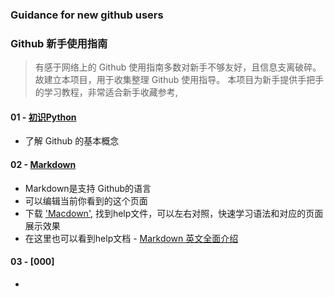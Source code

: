 ### Guidance for new github users
### Github 新手使用指南
> 有感于网络上的 Github 使用指南多数对新手不够友好，且信息支离破碎。故建立本项目，用于收集整理 Github 使用指导。
> 本项目为新手提供手把手的学习教程，非常适合新手收藏参考,

#### 01 - [初识Python](https://github.com/yoyoleo/guide_for_new_github_users/tree/yoyoleo-patch-1)
- 了解 Github 的基本概念

#### 02 - [Markdown](https://github.com/yoyoleo/guide_for_new_github_users/tree/yoyoleo-patch-2)
- Markdown是支持 Github的语言
- 可以编辑当前你看到的这个页面
- 下载 ['Macdown'](https://macdown.uranusjr.com/), 找到help文件，可以左右对照，快速学习语法和对应的页面展示效果
- 在这里也可以看到help文档 - [Markdown 英文全面介绍](https://github.com/yoyoleo/guide_for_new_github_users/tree/yoyoleo-patch-2-1)

#### 03 - [000]
- 

